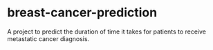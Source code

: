 # breast-cancer-prediction
A project to predict the duration of time it takes for patients to receive metastatic cancer diagnosis.
